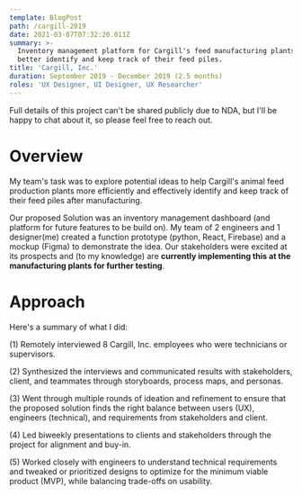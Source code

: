 ```yaml
---
template: BlogPost
path: /cargill-2019
date: 2021-03-07T07:32:20.011Z
summary: >-
  Inventory management platform for Cargill's feed manufacturing plants to
  better identify and keep track of their feed piles.
title: 'Cargill, Inc.'
duration: September 2019 - December 2019 (2.5 months)
roles: 'UX Designer, UI Designer, UX Researcher'
---
```

Full details of this project can't be shared publicly due to NDA, but I'll be happy to chat about it, so please feel free to reach out.



# Overview

My team's task was to explore potential ideas to help Cargill's animal feed production plants more efficiently and effectively identify and keep track of their feed piles after manufacturing.

Our proposed Solution was an inventory management dashboard (and platform for future features to be build on). My team of 2 engineers and 1 designer(me) created a function prototype (python, React, Firebase) and a mockup (Figma) to demonstrate the idea. Our stakeholders were excited at its prospects and (to my knowledge) are **currently implementing this at the manufacturing plants for further testing**.



# Approach

Here's a summary of what I did:

(1) Remotely interviewed 8 Cargill, Inc. employees who were technicians or supervisors.

(2) Synthesized the interviews and communicated results with stakeholders, client, and teammates through storyboards, process maps, and personas.

(3) Went through multiple rounds of ideation and refinement to ensure that the proposed solution finds the right balance between users (UX), engineers (technical), and requirements from stakeholders and client.

(4) Led biweekly presentations to clients and stakeholders through the project for alignment and buy-in.

(5) Worked closely with engineers to understand technical requirements and tweaked or prioritized designs to optimize for the minimum viable product (MVP), while balancing trade-offs on usability.
